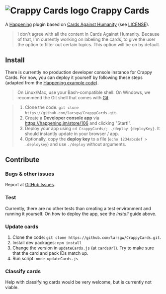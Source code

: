 # ![Crappy Cards logo](https://cdn.rawgit.com/larsgw/CrappyCards/master/icon.svg) Crappy Cards

A [Happening](https://happening.im) plugin based on [Cards Against Humanity](https://cardsagainsthumanity.com/) (see [LICENSE](https://github.com/larsgw/CrappyCards/blob/master/LICENSE.md)).

> I don't agree with all the content in Cards Against Humanity. Because of that, I'm currently working on labeling the cards, to give the user the option to filter out certain topics. This option will be on by default.

## Install

There is currently no production developer console instance for Crappy Cards. For now, you can deploy it yourself by following these steps (adapted from the [Happening example code](https://github.com/Happening/Example)).

> On Linux/Mac, use your Bash-compatible shell. On Windows, we recommend the Git shell that comes with [Git](http://git-scm.com/download/win).

> 1. Clone the code: `git clone https://github.com/larsgw/CrappyCards.git`.
> 2. Create a **Developer console app** via https://happening.im/store/106 and clicking "Start!".
> 3. Deploy your app using `cd CrappyCards/; ./deploy {deployKey}`. It should instantly update in your browser / app.
> 4. Optionally, copy the __deploy key__ to a file (`echo 1234abcdef > .deploykey`) and use `./deploy` without arguments.

## Contribute

### Bugs & other issues

Report at [GitHub Issues](https://github.com/larsgw/issues).

### Test

Currently, there are no other tests than creating a test environment and running it yourself. On how to deploy the app, see the *Install* guide above.

### Update cards

1. Clone the code: `git clone https://github.com/larsgw/CrappyCards.git`.
2. Install dev packages: `npm install`
3. Change the version in `updateCards.js` (at `cardsUrl`). Try to make sure that the card and pack IDs match up.
4. Run script: `node updateCards.js`

### Classify cards

Help with classifying cards would be very welcome, but is currently not viable.
